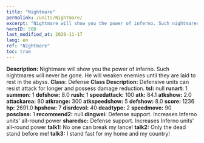 ```yaml
---
title: "Nightmare"
permalink: /units/Nightmare/
excerpt: "Nightmare will show you the power of inferno. Such nightmares will never be gone. He will weaken enemies until they are laid to rest in the abyss."
heroID: 508
last_modified_at: 2020-11-17
lang: en
ref: "Nightmare"
toc: true
---
```

 **Description:** Nightmare will show you the power of inferno. Such nightmares will never be gone. He will weaken enemies until they are laid to rest in the abyss.
 **Class:** Defense
 **Class Description:** Defensive units can resist attack for longer and possess damage reduction.
 **tsl:** null
 **runart:** 1
 **summon:** 1
 **defshow:** 8.0
 **rush:** 1
 **speedattack:** 100
 **atk:** 84.1
 **atkshow:** 2.0
 **attackarea:** 80
 **atkrange:** 300
 **atkspeedshow:** 5
 **defshow:** 8.0
 **score:** 1236
 **hp:** 2691.0
 **hpshow:** 7
 **disrdcvol:** 40
 **deadtype:** 2
 **speedmove:** 90
 **posclass:** 1
 **recommend2:** null
 **dingwei:** Defense support. Increases Inferno units' all-round power
 **sharedsc:** Defense support. Increases Inferno units' all-round power
 **talk1:** No one can break my lance!
 **talk2:** Only the dead stand before me!
 **talk3:** I stand fast for my home and my country!
